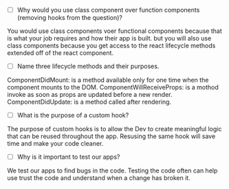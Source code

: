 - [ ] Why would you use class component over function components (removing hooks from the question)?

You would use class components voer functional components because that is what your job requires and how their app is built. but you will also use class components because you get access to the react lifecycle methods extended off of the react component.

- [ ] Name three lifecycle methods and their purposes.

ComponentDidMount: is a method available only for one time when the component mounts to the DOM.
ComponentWillReceiveProps: is a mothod invoke as soon as props are updated before a new render.  
ComponentDidUpdate: is a method called after rendering.

- [ ] What is the purpose of a custom hook?

The purpose of custom hooks is to allow the Dev to create meaningful logic that can be reused throughout the app. Resusing the same hook will save time and make your code cleaner.

- [ ] Why is it important to test our apps?

We test our apps to find bugs in the code. Testing the code often can help use trust the code and understand when a change has broken it.
